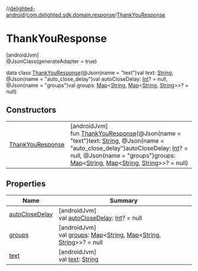 //[delighted-android](../../../index.md)/[com.delighted.sdk.domain.response](../index.md)/[ThankYouResponse](index.md)

# ThankYouResponse

[androidJvm]\
@JsonClass(generateAdapter = true)

data class [ThankYouResponse](index.md)(@Json(name = &quot;text&quot;)val text: [String](https://kotlinlang.org/api/latest/jvm/stdlib/kotlin/-string/index.html), @Json(name = &quot;auto_close_delay&quot;)val autoCloseDelay: [Int](https://kotlinlang.org/api/latest/jvm/stdlib/kotlin/-int/index.html)? = null, @Json(name = &quot;groups&quot;)val groups: [Map](https://kotlinlang.org/api/latest/jvm/stdlib/kotlin.collections/-map/index.html)&lt;[String](https://kotlinlang.org/api/latest/jvm/stdlib/kotlin/-string/index.html), [Map](https://kotlinlang.org/api/latest/jvm/stdlib/kotlin.collections/-map/index.html)&lt;[String](https://kotlinlang.org/api/latest/jvm/stdlib/kotlin/-string/index.html), [String](https://kotlinlang.org/api/latest/jvm/stdlib/kotlin/-string/index.html)&gt;&gt;? = null)

## Constructors

| | |
|---|---|
| [ThankYouResponse](-thank-you-response.md) | [androidJvm]<br>fun [ThankYouResponse](-thank-you-response.md)(@Json(name = &quot;text&quot;)text: [String](https://kotlinlang.org/api/latest/jvm/stdlib/kotlin/-string/index.html), @Json(name = &quot;auto_close_delay&quot;)autoCloseDelay: [Int](https://kotlinlang.org/api/latest/jvm/stdlib/kotlin/-int/index.html)? = null, @Json(name = &quot;groups&quot;)groups: [Map](https://kotlinlang.org/api/latest/jvm/stdlib/kotlin.collections/-map/index.html)&lt;[String](https://kotlinlang.org/api/latest/jvm/stdlib/kotlin/-string/index.html), [Map](https://kotlinlang.org/api/latest/jvm/stdlib/kotlin.collections/-map/index.html)&lt;[String](https://kotlinlang.org/api/latest/jvm/stdlib/kotlin/-string/index.html), [String](https://kotlinlang.org/api/latest/jvm/stdlib/kotlin/-string/index.html)&gt;&gt;? = null) |

## Properties

| Name | Summary |
|---|---|
| [autoCloseDelay](auto-close-delay.md) | [androidJvm]<br>val [autoCloseDelay](auto-close-delay.md): [Int](https://kotlinlang.org/api/latest/jvm/stdlib/kotlin/-int/index.html)? = null |
| [groups](groups.md) | [androidJvm]<br>val [groups](groups.md): [Map](https://kotlinlang.org/api/latest/jvm/stdlib/kotlin.collections/-map/index.html)&lt;[String](https://kotlinlang.org/api/latest/jvm/stdlib/kotlin/-string/index.html), [Map](https://kotlinlang.org/api/latest/jvm/stdlib/kotlin.collections/-map/index.html)&lt;[String](https://kotlinlang.org/api/latest/jvm/stdlib/kotlin/-string/index.html), [String](https://kotlinlang.org/api/latest/jvm/stdlib/kotlin/-string/index.html)&gt;&gt;? = null |
| [text](text.md) | [androidJvm]<br>val [text](text.md): [String](https://kotlinlang.org/api/latest/jvm/stdlib/kotlin/-string/index.html) |

